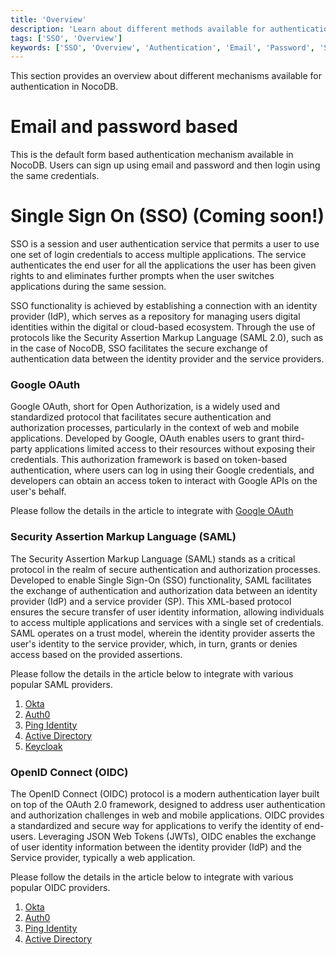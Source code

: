```yaml
---
title: 'Overview'
description: 'Learn about different methods available for authentication with NocoDB.'
tags: ['SSO', 'Overview']
keywords: ['SSO', 'Overview', 'Authentication', 'Email', 'Password', 'SAML', 'OIDC']
---
```


This section provides an overview about different mechanisms available for authentication in NocoDB.

# Email and password based
This is the default form based authentication mechanism available in NocoDB. Users can sign up using email and password and then login using the same credentials.

# Single Sign On (SSO) (Coming soon!)
SSO is a session and user authentication service that permits a user to use one set of login credentials to access multiple applications. The service authenticates the end user for all the applications the user has been given rights to and eliminates further prompts when the user switches applications during the same session. 

SSO functionality is achieved by establishing a connection with an identity provider (IdP), which serves as a repository for managing users digital identities within the digital or cloud-based ecosystem. Through the use of protocols like the Security Assertion Markup Language (SAML 2.0), such as in the case of NocoDB, SSO facilitates the secure exchange of authentication data between the identity provider and the service providers.

### Google OAuth

Google OAuth, short for Open Authorization, is a widely used and standardized protocol that facilitates secure authentication and authorization processes, particularly in the context of web and mobile applications. Developed by Google, OAuth enables users to grant third-party applications limited access to their resources without exposing their credentials. This authorization framework is based on token-based authentication, where users can log in using their Google credentials, and developers can obtain an access token to interact with Google APIs on the user's behalf.

Please follow the details in the article to integrate with [Google OAuth](google-oauth)

### Security Assertion Markup Language (SAML) 
The Security Assertion Markup Language (SAML) stands as a critical protocol in the realm of secure authentication and authorization processes. Developed to enable Single Sign-On (SSO) functionality, SAML facilitates the exchange of authentication and authorization data between an identity provider (IdP) and a service provider (SP). This XML-based protocol ensures the secure transfer of user identity information, allowing individuals to access multiple applications and services with a single set of credentials. SAML operates on a trust model, wherein the identity provider asserts the user's identity to the service provider, which, in turn, grants or denies access based on the provided assertions. 

[//]: # (This robust framework is widely employed in various industries and platforms, contributing to the seamless and secure integration of disparate systems and applications in the digital landscape. SAML adoption is particularly evident in cloud-based services, enterprise applications, and other environments where a unified and secure authentication process is paramount.)

Please follow the details in the article below to integrate with various popular SAML providers.
1. [Okta](SAML-SSO/okta)
2. [Auth0](SAML-SSO/auth0)
3. [Ping Identity](SAML-SSO/ping-identity)
4. [Active Directory](SAML-SSO/azure-ad)
5. [Keycloak](SAML-SSO/keycloak)

### OpenID Connect (OIDC)
The OpenID Connect (OIDC) protocol is a modern authentication layer built on top of the OAuth 2.0 framework, designed to address user authentication and authorization challenges in web and mobile applications. OIDC provides a standardized and secure way for applications to verify the identity of end-users. Leveraging JSON Web Tokens (JWTs), OIDC enables the exchange of user identity information between the identity provider (IdP) and the Service provider, typically a web application. 

[//]: # (One of the key advantages of OIDC is its ability to enable Single Sign-On &#40;SSO&#41; capabilities, allowing users to authenticate once and access multiple applications seamlessly. OIDC also provides a standardized set of claims, such as user profile information, making it easier for developers to integrate identity management into their applications. Widely adopted in various industries, OIDC plays a crucial role in enhancing the security and user experience of authentication processes across diverse digital platforms.)

Please follow the details in the article below to integrate with various popular OIDC providers.
1. [Okta](OIDC-SSO/okta)
2. [Auth0](OIDC-SSO/auth0)
3. [Ping Identity](OIDC-SSO/ping-identity)
4. [Active Directory](OIDC-SSO/azure-ad)


